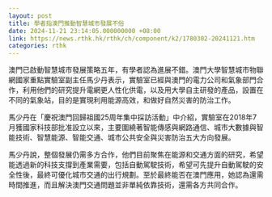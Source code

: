 ```yaml
---
layout: post
title: 學者指澳門推動智慧城市發展不俗
date: 2024-11-21 23:14:05.000000000 +08:00
link: https://news.rthk.hk/rthk/ch/component/k2/1780302-20241121.htm
categories: rthk
---
```


澳門已啟動智慧城市發展策略五年，有學者認為進展不錯。澳門大學智慧城市物聯網國家重點實驗室副主任馬少丹表示，實驗室已經與澳門的電力公司和氣象部門合作，利用他們的研究提升電網更人性化供電，以及用大學自主研發的產品，設置在不同的氣象站，目的是實現利用能源高效，和做好自然災害的防治工作。

馬少丹在「慶祝澳門回歸祖國25周年集中採訪活動」中介紹，實驗室在2018年7月獲國家科技部批准設立以來，主要圍繞著智能傳感與網路通信、城市大數據與智能技術、智慧能源、智能交通、城市公共安全與災害防治五大方向發展。

馬少丹說，整個發展仍需多方合作，他們目前聚焦在能源和交通方面的研究，希望能透過新的科技支撐到產業需要，包括自動駕駛技術，希望可先提升自動駕駛的安全性後，最終可優化城市交通的出行規劃。至於最終能否在澳門應用，她認為還需時間推進，而且解決澳門交通問題並非單純依靠技術，還需各方共同合作。
